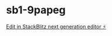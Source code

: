 # sb1-9papeg

[Edit in StackBlitz next generation editor ⚡️](https://stackblitz.com/~/github.com/mmksimm/sb1-9papeg)